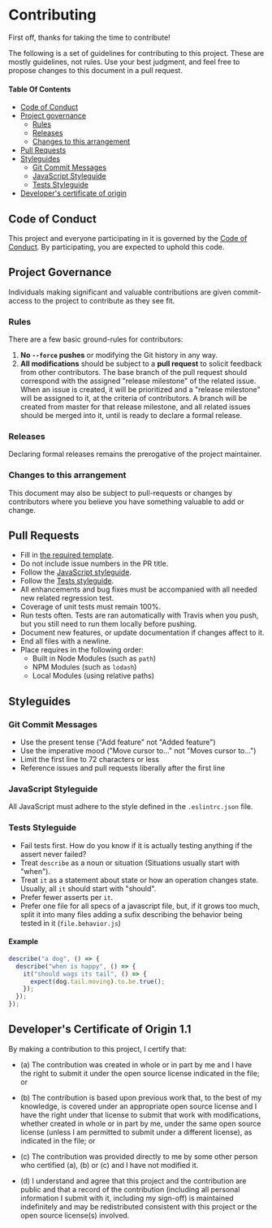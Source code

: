 # Contributing

First off, thanks for taking the time to contribute!

The following is a set of guidelines for contributing to this project. These are mostly guidelines, not rules. Use your best judgment, and feel free to propose changes to this document in a pull request.

#### Table Of Contents

* [Code of Conduct](#code-of-conduct)
* [Project governance](#project-governance)
  * [Rules](#rules)
  * [Releases](#releases)
  * [Changes to this arrangement](#changes-to-this-arrangement)
* [Pull Requests](#pull-requests)
* [Styleguides](#styleguides)
  * [Git Commit Messages](#git-commit-messages)
  * [JavaScript Styleguide](#javascript-styleguide)
  * [Tests Styleguide](#tests-styleguide)
* [Developer's certificate of origin](developers-certificate-of-origin-1.1)

## Code of Conduct

This project and everyone participating in it is governed by the [Code of Conduct](CODE_OF_CONDUCT.md). By participating, you are expected to uphold this code.

## Project Governance

Individuals making significant and valuable contributions are given commit-access to the project to contribute as they see fit.

### Rules

There are a few basic ground-rules for contributors:

1. **No `--force` pushes** or modifying the Git history in any way.
2. **All modifications** should be subject to a **pull request** to solicit feedback from other contributors. The base branch of the pull request should correspond with the assigned "release milestone" of the related issue. When an issue is created, it will be prioritized and a "release milestone" will be assigned to it, at the criteria of contributors. A branch will be created from master for that release milestone, and all related issues should be merged into it, until is ready to declare a formal release.

### Releases

Declaring formal releases remains the prerogative of the project maintainer. 

### Changes to this arrangement

This document may also be subject to pull-requests or changes by contributors where you believe you have something valuable to add or change.

## Pull Requests

* Fill in [the required template](PULL_REQUEST_TEMPLATE.md).
* Do not include issue numbers in the PR title.
* Follow the [JavaScript styleguide](#javascript-styleguide).
* Follow the [Tests styleguide](#tests-styleguide).
* All enhancements and bug fixes must be accompanied with all needed new related regression test.
* Coverage of unit tests must remain 100%.
* Run tests often. Tests are ran automatically with Travis when you push, but you still need to run them locally before pushing.
* Document new features, or update documentation if changes affect to it.
* End all files with a newline.
* Place requires in the following order:
    * Built in Node Modules (such as `path`)
    * NPM Modules (such as `lodash`)
    * Local Modules (using relative paths)

## Styleguides

### Git Commit Messages

* Use the present tense ("Add feature" not "Added feature")
* Use the imperative mood ("Move cursor to..." not "Moves cursor to...")
* Limit the first line to 72 characters or less
* Reference issues and pull requests liberally after the first line

### JavaScript Styleguide

All JavaScript must adhere to the style defined in the `.eslintrc.json` file.

### Tests Styleguide

- Fail tests first. How do you know if it is actually testing anything if the assert never failed?
- Treat `describe` as a noun or situation (Situations usually start with "when").
- Treat `it` as a statement about state or how an operation changes state. Usually, all `it` should start with "should".
- Prefer fewer asserts per `it`.
- Prefer one file for all specs of a javascript file, but, if it grows too much, split it into many files adding a sufix describing the behavior being tested in it (`file.behavior.js`)

#### Example

```js
describe("a dog", () => {
  describe("when is happy", () => {
    it("should wags its tail", () => {
      expect(dog.tail.moving).to.be.true();
    });
  });
});
```

## Developer's Certificate of Origin 1.1

By making a contribution to this project, I certify that:

- (a) The contribution was created in whole or in part by me and I have the right to
  submit it under the open source license indicated in the file; or

- (b) The contribution is based upon previous work that, to the best of my knowledge, is
  covered under an appropriate open source license and I have the right under that license
  to submit that work with modifications, whether created in whole or in part by me, under
  the same open source license (unless I am permitted to submit under a different
  license), as indicated in the file; or

- (c) The contribution was provided directly to me by some other person who certified
  (a), (b) or (c) and I have not modified it.

- (d) I understand and agree that this project and the contribution are public and that a
  record of the contribution (including all personal information I submit with it,
  including my sign-off) is maintained indefinitely and may be redistributed consistent
  with this project or the open source license(s) involved.
